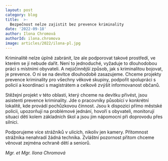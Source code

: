 ```yaml
---
layout: post
category: blog
title:  >-
  Bezpečnost nelze zajistit bez prevence kriminality 
date: '2022-09-18'
author: Ilona Chromová
authorId: ilona.chromova
image: articles/2022/ilona-pl.jpg
---
```

Kriminalitě nelze úplně zabránit, lze ale podporovat takové prostředí, ve kterém se jí nebude dařit. Není to jednoduché, vyžaduje to dlouhodobou práci s místními obyvateli. A nejúčinnější způsob, jak s kriminalitou bojovat, je prevence. O ni se na devítce dlouhodobě zasazujeme. 
Chceme projekty prevence kriminality pro všechny věkové skupiny, podpořit spolupráci s policií a koordinaci s magistrátem a celkově zvýšit informovanost občanů.

Stěžejní projekt v této oblasti, který chceme na devítku přivést, jsou asistenti prevence kriminality. Jde o pracovníky působící v konkrétní lokalitě, kde provádí pochůzkovou činnost. Jsou k dispozici přímo městské policii, upozorňují na problémové jednání, hovoří s obyvateli, monitorují situaci dětí kolem základních škol a jsou jim nápomocni při doprovodu přes silnici. 

Podporujeme více strážníků v ulicích, nikoliv jen kamery. Přítomnost strážníka nenahradí žádná technika. Zvláštní pozornost přitom chceme věnovat zejména ochraně dětí a seniorů.

*Mgr. et Mgr. Ilona Chromová* 

 